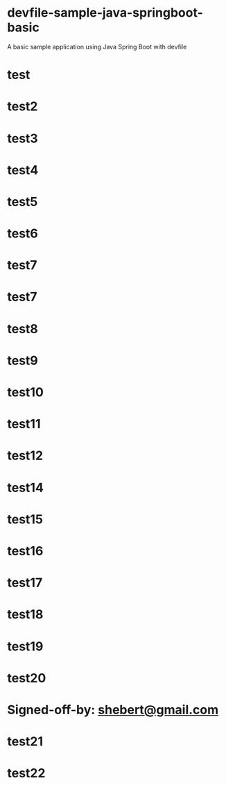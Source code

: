 # devfile-sample-java-springboot-basic
A basic sample application using Java Spring Boot with devfile

# test
# test2
# test3
# test4
# test5
# test6
# test7
# test7
# test8
# test9
# test10
# test11
# test12
# test14
# test15
# test16
# test17
# test18
# test19
# test20
# Signed-off-by: shebert@gmail.com
# test21
# test22
